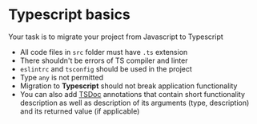 # Typescript basics

Your task is to migrate your project from Javascript to Typescript

* All code files in `src` folder must have `.ts` extension
* There shouldn't be errors of TS compiler and linter
* `eslintrc` and `tsconfig` should be used in the project
* Type `any` is not permitted
* Migration to **Typescript** should not break application functionality
* You can also add [TSDoc](https://www.npmjs.com/package/@microsoft/tsdoc) annotations that contain short functionality description as well as description of its arguments (type, description) and its returned value (if applicable)
